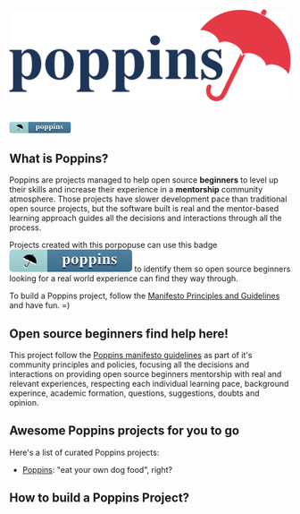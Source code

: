 <div align="center">
  <br />
    <br />
  <img src="logo-poppins-horizontal.svg" alt="Poppins">
</div>
<br />
<br />
  <img height="20" src="badge-poppins.svg" alt="Poppins">


## What is Poppins?

Poppins are projects managed to help open source **beginners** to level up their skills and increase their experience in a **mentorship** community atmosphere. Those projects have slower development pace than traditional open source projects, but the software built is real and the mentor-based learning approach guides all the decisions and interactions through all the process.

Projects created with this porpopuse can use this badge <img src="badge-poppins.svg" alt="Poppins"> to identify them so open source beginners looking for a real world experience can find they way through.

To build a Poppins project, follow the [Manifesto Principles and Guidelines]("MANIFESTO.md") and have fun. =)

## Open source beginners find help here!

This project follow the [Poppins manifesto guidelines](https://github.com/bancodobrasil/poppins) as part of it's community principles and policies, focusing all the decisions and interactions on providing open source beginners mentorship with real and relevant experiences, respecting each individual learning pace, background experince, academic formation, questions, suggestions, doubts and opinion. 

## Awesome Poppins projects for you to go

Here's a list of curated Poppins projects:
- [Poppins](https://github.com/bancodobrasil/poppins): "eat your own dog food", right?

## How to build a Poppins Project?

